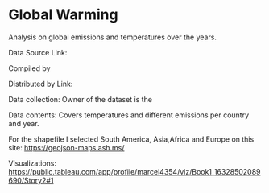 # Global Warming
Analysis on global emissions and temperatures over the years.

Data Source 
Link: 

Compiled by 

Distributed by 
Link: 

Data collection: Owner of the dataset is the 
 
Data contents: Covers temperatures and different emissions per country and year. 


For the shapefile I selected South America, Asia,Africa and Europe on this site:
https://geojson-maps.ash.ms/

Visualizations:
https://public.tableau.com/app/profile/marcel4354/viz/Book1_16328502089690/Story2#1
